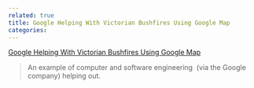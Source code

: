 ```yaml
---
related: true
title: Google Helping With Victorian Bushfires Using Google Map
categories: 
---
```

[Google Helping With Victorian Bushfires Using Google Map][1]

> An example of computer and software engineering  (via the Google company)
helping out. 

   [1]: http://techielobang.com/blog/2009/02/12/google-helping-with-victorian-bushfires-using-google-map/

